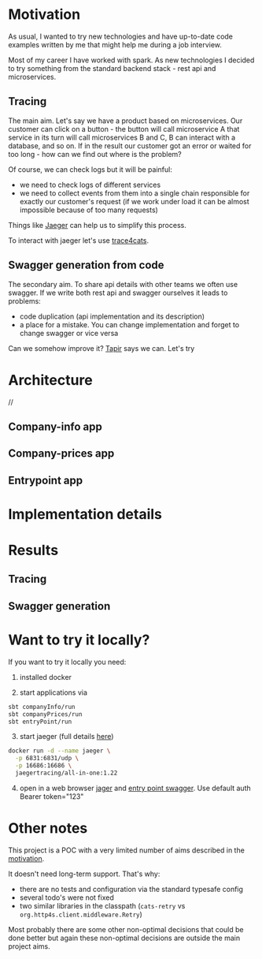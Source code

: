 # Motivation

As usual, I wanted to try new technologies and have up-to-date code examples written by me that might help me during a job interview.

Most of my career I have worked with spark.
As new technologies I decided to try something from the standard backend stack - rest api and microservices.

## Tracing

The main aim.
Let's say we have a product based on microservices. Our customer can click on a button - the button will call microservice A that service in its turn will call microservices B and C, B can interact with a database, and so on.
If in the result our customer got an error or waited for too long - how can we find out where is the problem?

Of course, we can check logs but it will be painful:
- we need to check logs of different services
- we need to collect events from them into a single chain responsible for exactly our customer's request (if we work under load it can be almost impossible because of too many requests)

Things like [Jaeger](https://www.jaegertracing.io/) can help us to simplify this process.

To interact with jaeger let's use [trace4cats](https://github.com/trace4cats/trace4cats).

## Swagger generation from code

The secondary aim.
To share api details with other teams we often use swagger. If we write both rest api and swagger ourselves it leads to problems:
- code duplication (api implementation and its description)
- a place for a mistake. You can change implementation and forget to change swagger or vice versa

Can we somehow improve it? [Tapir](https://github.com/softwaremill/tapir) says we can. Let's try


# Architecture
//<image>

## Company-info app

## Company-prices app

## Entrypoint app


# Implementation details

# Results

## Tracing

## Swagger generation

# Want to try it locally?

If you want to try it locally you need:

1. installed docker

2. start applications via
```bash
sbt companyInfo/run
sbt companyPrices/run
sbt entryPoint/run
```

3. start jaeger (full details [here](https://www.jaegertracing.io/docs/1.22/getting-started/#all-in-one))
```bash
docker run -d --name jaeger \
  -p 6831:6831/udp \
  -p 16686:16686 \
  jaegertracing/all-in-one:1.22
```

4. open in a web browser [jager](http://localhost:16686/search) and [entry point swagger](http://localhost:8081/docs).
   Use default auth Bearer token="123"  

# Other notes

This project is a POC with a very limited number of aims described in the [motivation](#motivation).

It doesn't need long-term support. That's why:
- there are no tests and configuration via the standard typesafe config
- several todo's were not fixed
- two similar libraries in the classpath (`cats-retry` vs `org.http4s.client.middleware.Retry`)

Most probably there are some other non-optimal decisions that could be done better but again these non-optimal decisions
are outside the main project aims.
